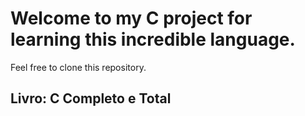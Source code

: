 # Welcome to my C project for learning this incredible language.
Feel free to clone this repository.
## Livro: C Completo e Total
